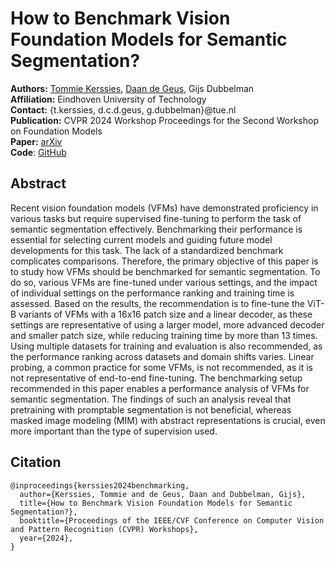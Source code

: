 # How to Benchmark Vision Foundation Models for Semantic Segmentation?

**Authors:** [Tommie Kerssies](https://tommiekerssies.com/), [Daan de Geus](https://ddegeus.github.io/), Gijs Dubbelman  
**Affiliation:** Eindhoven University of Technology  
**Contact:** {t.kerssies, d.c.d.geus, g.dubbelman}@tue.nl  
**Publication:** CVPR 2024 Workshop Proceedings for the Second Workshop on Foundation Models  
**Paper:** [arXiv](https://arxiv.org/abs/2404.12172)  
**Code**: [GitHub](https://github.com/tue-mps/benchmark-vfm-ss)

## Abstract
Recent vision foundation models (VFMs) have demonstrated proficiency in various tasks but require supervised fine-tuning to perform the task of semantic segmentation effectively. Benchmarking their performance is essential for selecting current models and guiding future model developments for this task. The lack of a standardized benchmark complicates comparisons. Therefore, the primary objective of this paper is to study how VFMs should be benchmarked for semantic segmentation. To do so, various VFMs are fine-tuned under various settings, and the impact of individual settings on the performance ranking and training time is assessed. Based on the results, the recommendation is to fine-tune the ViT-B variants of VFMs with a 16x16 patch size and a linear decoder, as these settings are representative of using a larger model, more advanced decoder and smaller patch size, while reducing training time by more than 13 times. Using multiple datasets for training and evaluation is also recommended, as the performance ranking across datasets and domain shifts varies. Linear probing, a common practice for some VFMs, is not recommended, as it is not representative of end-to-end fine-tuning. The benchmarking setup recommended in this paper enables a performance analysis of VFMs for semantic segmentation. The findings of such an analysis reveal that pretraining with promptable segmentation is not beneficial, whereas masked image modeling (MIM) with abstract representations is crucial, even more important than the type of supervision used.

## Citation
```
@inproceedings{kerssies2024benchmarking,
  author={Kerssies, Tommie and de Geus, Daan and Dubbelman, Gijs},
  title={How to Benchmark Vision Foundation Models for Semantic Segmentation?},
  booktitle={Proceedings of the IEEE/CVF Conference on Computer Vision and Pattern Recognition (CVPR) Workshops},
  year={2024},
}
```
